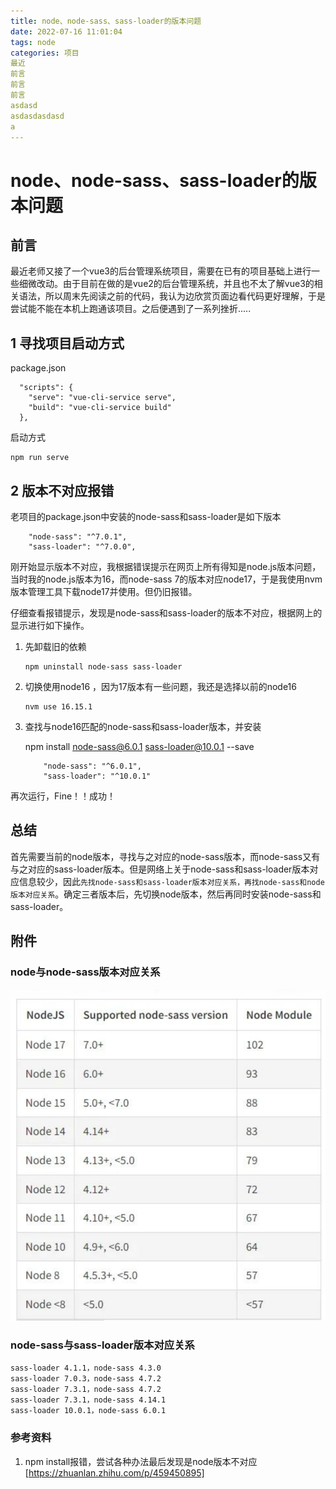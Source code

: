```yaml
---
title: node、node-sass、sass-loader的版本问题
date: 2022-07-16 11:01:04
tags: node
categories: 项目
最近
前言
前言
前言
asdasd
asdasdasdasd
a
---
```


# node、node-sass、sass-loader的版本问题



## 前言

最近老师又接了一个vue3的后台管理系统项目，需要在已有的项目基础上进行一些细微改动。由于目前在做的是vue2的后台管理系统，并且也不太了解vue3的相关语法，所以周末先阅读之前的代码，我认为边欣赏页面边看代码更好理解，于是尝试能不能在本机上跑通该项目。之后便遇到了一系列挫折.....

## 1 寻找项目启动方式

package.json

~~~
  "scripts": {
    "serve": "vue-cli-service serve",
    "build": "vue-cli-service build"
  },
~~~

启动方式

~~~
npm run serve
~~~

## 2 版本不对应报错

老项目的package.json中安装的node-sass和sass-loader是如下版本

~~~
    "node-sass": "^7.0.1",
    "sass-loader": "^7.0.0",
~~~

刚开始显示版本不对应，我根据错误提示在网页上所有得知是node.js版本问题，当时我的node.js版本为16，而node-sass 7的版本对应node17，于是我使用nvm版本管理工具下载node17并使用。但仍旧报错。

仔细查看报错提示，发现是node-sass和sass-loader的版本不对应，根据网上的显示进行如下操作。

1. 先卸载旧的依赖

   ~~~
   npm uninstall node-sass sass-loader
   ~~~

2. 切换使用node16 ，因为17版本有一些问题，我还是选择以前的node16

   ~~~
   nvm use 16.15.1
   ~~~

3. 查找与node16匹配的node-sass和sass-loader版本，并安装

   npm install node-sass@6.0.1  sass-loader@10.0.1 --save

   ```
       "node-sass": "^6.0.1",
       "sass-loader": "^10.0.1"
   ```







再次运行，Fine！！成功！

## 总结

首先需要当前的node版本，寻找与之对应的node-sass版本，而node-sass又有与之对应的sass-loader版本。但是网络上关于node-sass和sass-loader版本对应信息较少，因此`先找node-sass和sass-loader版本对应关系，再找node-sass和node版本对应关系`。确定三者版本后，先切换node版本，然后再同时安装node-sass和sass-loader。

## 附件

### node与node-sass版本对应关系

![image-20220716113746144](node、node-sass、sass-loader的版本问题/image-20220716113746144.png)



### node-sass与sass-loader版本对应关系

~~~
sass-loader 4.1.1，node-sass 4.3.0
sass-loader 7.0.3，node-sass 4.7.2
sass-loader 7.3.1，node-sass 4.7.2
sass-loader 7.3.1，node-sass 4.14.1
sass-loader 10.0.1，node-sass 6.0.1
~~~



### 参考资料

1. npm install报错，尝试各种办法最后发现是node版本不对应 [https://zhuanlan.zhihu.com/p/459450895]